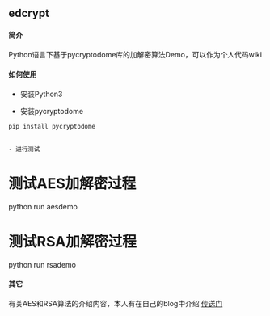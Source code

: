 ## edcrypt

#### 简介
Python语言下基于pycryptodome库的加解密算法Demo，可以作为个人代码wiki

#### 如何使用
 - 安装Python3

 - 安装pycryptodome
 ```
 pip install pycryptodome


 - 进行测试
 ```
 # 测试AES加解密过程
 python run aesdemo
 # 测试RSA加解密过程
 python run rsademo

#### 其它
有关AES和RSA算法的介绍内容，本人有在自己的blog中介绍
[传送门]()